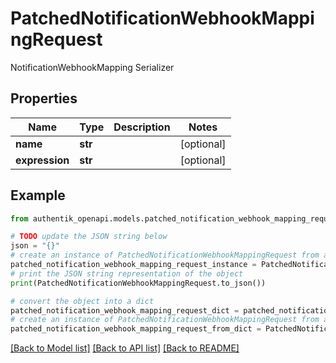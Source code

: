 # PatchedNotificationWebhookMappingRequest

NotificationWebhookMapping Serializer

## Properties

Name | Type | Description | Notes
------------ | ------------- | ------------- | -------------
**name** | **str** |  | [optional] 
**expression** | **str** |  | [optional] 

## Example

```python
from authentik_openapi.models.patched_notification_webhook_mapping_request import PatchedNotificationWebhookMappingRequest

# TODO update the JSON string below
json = "{}"
# create an instance of PatchedNotificationWebhookMappingRequest from a JSON string
patched_notification_webhook_mapping_request_instance = PatchedNotificationWebhookMappingRequest.from_json(json)
# print the JSON string representation of the object
print(PatchedNotificationWebhookMappingRequest.to_json())

# convert the object into a dict
patched_notification_webhook_mapping_request_dict = patched_notification_webhook_mapping_request_instance.to_dict()
# create an instance of PatchedNotificationWebhookMappingRequest from a dict
patched_notification_webhook_mapping_request_from_dict = PatchedNotificationWebhookMappingRequest.from_dict(patched_notification_webhook_mapping_request_dict)
```
[[Back to Model list]](../README.md#documentation-for-models) [[Back to API list]](../README.md#documentation-for-api-endpoints) [[Back to README]](../README.md)


